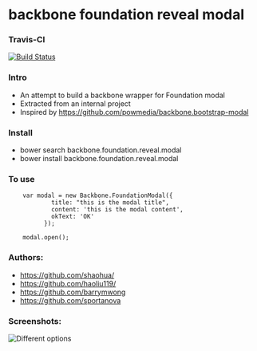 backbone foundation reveal modal
=========================

### Travis-CI
[![Build Status](https://travis-ci.org/shaohua/backbone.foundation.reveal.modal.png?branch=master)](https://travis-ci.org/shaohua/backbone.foundation.reveal.modal)

### Intro

* An attempt to build a backbone wrapper for Foundation modal
* Extracted from an internal project
* Inspired by https://github.com/powmedia/backbone.bootstrap-modal

### Install
* bower search backbone.foundation.reveal.modal
* bower install backbone.foundation.reveal.modal

### To use
```
    var modal = new Backbone.FoundationModal({
            title: "this is the modal title",
            content: 'this is the modal content',
            okText: 'OK'
          });

    modal.open();
```

### Authors:
* https://github.com/shaohua/
* https://github.com/haoliu119/
* https://github.com/barrymwong
* https://github.com/sportanova

### Screenshots:

![Different options](http://i.imgur.com/ksjU9xF.png "Showing different options")
